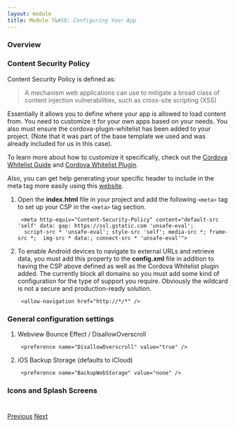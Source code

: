 ```yaml
---
layout: module
title: Module 7&#58; Configuring Your App
---
```


### Overview

### Content Security Policy
Content Security Policy is defined as:
 
>A mechanism web applications can use to mitigate a broad class of content injection vulnerabilities, such as cross-site scripting (XSS)
 
Essentially it allows you to define where your app is allowed to load content from. You need to customize it for your own apps based on your
needs. You also must ensure the cordova-plugin-whitelist has been added to your project. (Note that it was part of the base template we used
and was already included for us in this case).  


To learn more about how to customize it specifically, check out the [Cordova Whitelist Guide](http://cordova.apache.org/docs/en/latest/guide/appdev/whitelist/index.html)
 and [Cordova Whitelist Plugin](https://github.com/apache/cordova-plugin-whitelist/blob/master/README.md#content-security-policy).  
 

Also, you can get help generating your specific header to include in the meta tag more easily using this [website](http://cspisawesome.com/). 

1. Open the **index.html** file in your project and add the following `<meta>` tag to set up your CSP in the `<meta>` tag section. 

        <meta http-equiv="Content-Security-Policy" content="default-src 'self' data: gap: https://ssl.gstatic.com 'unsafe-eval';
         script-src * 'unsafe-eval'; style-src 'self'; media-src *; frame-src *;  img-src * data:; connect-src * 'unsafe-eval'">

2. To enable Android devices to navigate to external URLs and retrieve data, you must add this property to the **config.xml**
 file in addition to having the CSP above defined as well as the Cordova Whitelist plugin added. The currently block all domains so you must
 add some kind of configuration for the type of support you require. Obviously the wildcard is not a secure and production-ready solution.
 
  
        <allow-navigation href="http://*/*" />

### General configuration settings
1. Webview Bounce Effect / DisallowOverscroll

        <preference name="DisallowOverscroll" value="true" />
    
2. iOS Backup Storage (defaults to iCloud)
 
        <preference name="BackupWebStorage" value="none" />


### Icons and Splash Screens

<div class="row" style="margin-top:40px;">
<div class="col-sm-12">
<a href="module6.html" class="btn btn-default"><i class="glyphicon glyphicon-chevron-left"></i> Previous</a>
<a href="module8.html" class="btn btn-default pull-right">Next <i class="glyphicon
glyphicon-chevron-right"></i></a>
</div>
</div>
